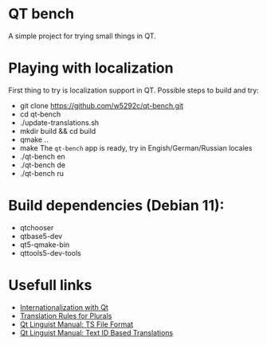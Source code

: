# QT bench
A simple project for trying small things in QT.

# Playing with localization
First thing to try is localization support in QT.
Possible steps to build and try:
* git clone https://github.com/w5292c/qt-bench.git
* cd qt-bench
* ./update-translations.sh
* mkdir build && cd build
* qmake ..
* make
The ```qt-bench``` app is ready, try in Engish/German/Russian locales
* ./qt-bench en
* ./qt-bench de
* ./qt-bench ru

# Build dependencies (Debian 11):
* qtchooser
* qtbase5-dev
* qt5-qmake-bin
* qttools5-dev-tools

# Usefull links
* [Internationalization with Qt](https://doc.qt.io/qt-6/internationalization.html)
* [Translation Rules for Plurals](https://doc.qt.io/qt-6/i18n-plural-rules.html)
* [Qt Linguist Manual: TS File Format](https://doc.qt.io/qt-6/linguist-ts-file-format.html)
* [Qt Linguist Manual: Text ID Based Translations](https://doc.qt.io/qt-6/linguist-id-based-i18n.html)
